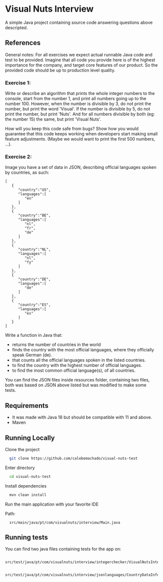 
# Visual Nuts Interview

A simple Java project containing source code answering questions above descripted.
## References

General notes: For all exercises we expect actual runnable Java code and test to be provided.
Imagine that all code you provide here is of the highest importance for the company, and target
core features of our product. So the provided code should be up to production level quality.

### Exercise 1:
Write or describe an algorithm that prints the whole integer numbers to the console, start
from the number 1, and print all numbers going up to the number 100.
However, when the number is divisible by 3, do not print the number, but print the word
'Visual'. If the number is divisible by 5, do not print the number, but print 'Nuts'. And for all
numbers divisible by both (eg: the number 15) the same, but print 'Visual Nuts'.

How will you keep this code safe from bugs? Show how you would guarantee that this code
keeps working when developers start making small feature adjustments. (Maybe we would
want to print the first 500 numbers, ...).

### Exercise 2:
Image you have a set of data in JSON, describing official languages spoken by countries, as
such:
```
[
   {
      "country":"US",
      "languages":[
         "en"
      ]
   },
   {
      "country":"BE",
      "languages":[
         "nl",
         "fr",
         "de"
      ]
   },
   {
      "country":"NL",
      "languages":[
         "nl",
         "fy"
      ]
   },
   {
      "country":"DE",
      "languages":[
         "de"
      ]
   },
   {
      "country":"ES",
      "languages":[
         "es"
      ]
   }
]
```

Write a function in Java that:
- returns the number of countries in the world
- finds the country with the most official languages, where they officially speak German (de).
- that counts all the official languages spoken in the listed countries.
- to find the country with the highest number of official languages.
- to find the most common official language(s), of all countries.

You can find the JSON files inside resources folder, containing two files, both was based on JSON above listed but was modified to make some tests.

## Requirements

- It was made with Java 18 but should be compatible with 11 and above.
- Maven
## Running Locally

Clone the project

```bash
  git clone https://github.com/calebemachado/visual-nuts-test
```

Enter directory

```bash
  cd visual-nuts-test
```

Install dependencies

```bash
  mvn clean install
```

Run the main application with your favorite IDE

Path:
```
  src/main/java/pt/com/visualnuts/interview/Main.java
```


## Running tests

You can find two java files containing tests for the app on:

```
  src/test/java/pt/com/visualnuts/interview/integerchecker/VisualNutsIntegerCheckerTest.java

  src/test/java/pt/com/visualnuts/interview/jsonlanguages/CountryDataInfoTest.java
```

